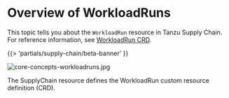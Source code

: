# Overview of WorkloadRuns

This topic tells you about the `WorkloadRun` resource in Tanzu Supply Chain.
For reference information, see [WorkloadRun CRD](../../reference/api/workloadrun.hbs.md).

{{> 'partials/supply-chain/beta-banner' }}

![core-concepts-workloadruns.jpg](./images/core-concepts-workloadruns.jpg)

The SupplyChain resource defines the WorkloadRun custom resource definition (CRD).
